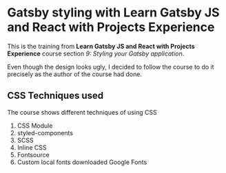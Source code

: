 # Gatsby styling with **Learn Gatsby JS and React with Projects Experience**

This is the training from **Learn Gatsby JS and React with Projects Experience** course section _9: Styling your Gatsby application_.

Even though the design looks ugly, I decided to follow the course to do it precisely as the author of the course had done.

## CSS Techniques used

The course shows different techniques of using CSS

1. CSS Module
2. styled-components
3. SCSS
4. Inline CSS
5. Fontsource
6. Custom local fonts downloaded Google Fonts